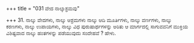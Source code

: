 +++
title = "031 ವೇದ ನಾಲ್ಕಾಶ್ರಮವು"

+++
31. ನಾಲ್ಕು ವೇದಗಳು, ನಾಲ್ಕು ಆಶ್ರಮಗಳು ನಾಲ್ಕು ಆದಿ ಮೂರ್ತಿಗಳು, ನಾಲ್ಕು ವರ್ಣಗಳು, ನಾಲ್ಕು ಕರಣಗಳು, ನಾಲ್ಕು ಉಪಾಯಗಳು, ನಾಲ್ಕು ವಿಧ ಪುರುಷಾರ್ಥಗಳನ್ನು ಅರಿತು ಆ ಮಾರ್ಗದಲ್ಲಿ ಸಾಗುವವನಿಗೆ ಮುಕ್ತಿಯ ವಿಶಿಷ್ಟವಾದ ನಾಲ್ಕು ಹಂತಗಳನ್ನು ಪಡೆಯುವುದು ಸಂದೇಹವೆ ? ಹೇಳು.